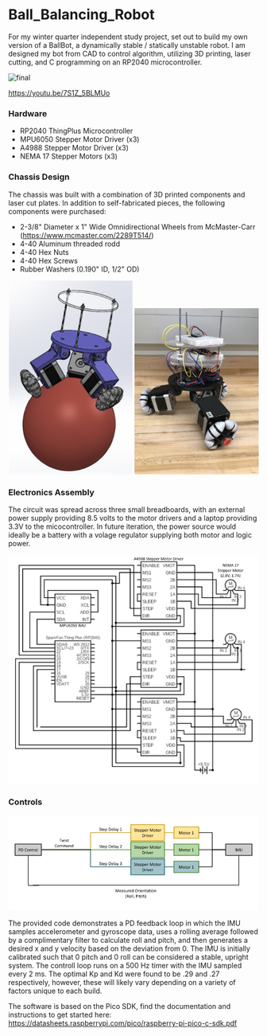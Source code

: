 # Ball_Balancing_Robot

For my winter quarter independent study project, set out to build my own version of a BallBot, a dynamically stable / statically unstable robot. I am designed my bot from CAD to control algorithm, utilizing 3D printing, laser cutting, and C programming on an RP2040 microcontroller. 

![final](img/final.gif)

https://youtu.be/7S1Z_5BLMUo

### Hardware
* RP2040 ThingPlus Microcontroller 
* MPU6050 Stepper Motor Driver (x3)
* A4988 Stepper Motor Driver (x3)
* NEMA 17 Stepper Motors (x3) 

### Chassis Design
The chassis was built with a combination of 3D printed components and laser cut plates.
In addition to self-fabricated pieces, the following components were purchased:
* 2-3/8" Diameter x 1" Wide Omnidirectional Wheels from McMaster-Carr (https://www.mcmaster.com/2289T514/)
* 4-40 Aluminum threaded rodd
* 4-40 Hex Nuts
* 4-40 Hex Screws
* Rubber Washers (0.190" ID, 1/2" OD)

<p float="left">
  <img src="img/ballbot_CAD.png" width="250" />
  <img src="img/hardware3.jpeg" width="250" /> 
</p>

### Electronics Assembly
The circuit was spread across three small breadboards, with an external power supply providing 8.5 volts to the motor drivers and a laptop providing 3.3V to the micocontroller. In future iteration, the power source would ideally be a battery with a volage regulator supplying both motor and logic power.

![Circuit](img/Circuit.png)

### Controls
![Controls](img/Control_Diagram.png)

The provided code demonstrates a PD feedback loop in which the IMU samples accelerometer and gyroscope data, uses a rolling average followed by a complimentary filter to calculate roll and pitch, and then generates a desired x and y velocity based on the deviation from 0. The IMU is initially calibrated such that 0 pitch and 0 roll can be considered a stable, upright system. The controll loop runs on a 500 Hz timer with the IMU sampled every 2 ms. The optimal Kp and Kd were found to be .29 and .27 respectively, however, these will likely vary depending on a variety of factors unique to each build. 

The software is based on the Pico SDK, find the documentation and instructions to get started here:
https://datasheets.raspberrypi.com/pico/raspberry-pi-pico-c-sdk.pdf
